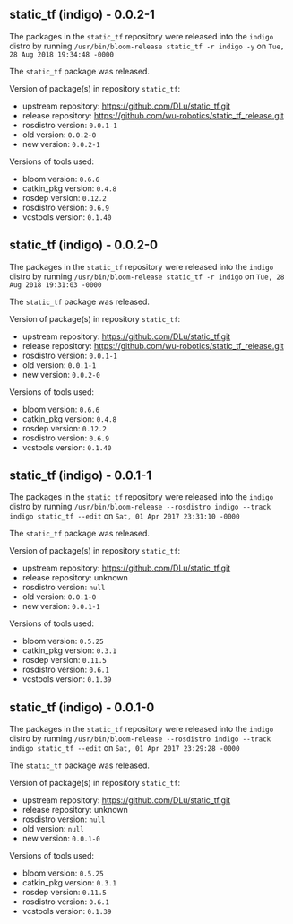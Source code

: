 ## static_tf (indigo) - 0.0.2-1

The packages in the `static_tf` repository were released into the `indigo` distro by running `/usr/bin/bloom-release static_tf -r indigo -y` on `Tue, 28 Aug 2018 19:34:48 -0000`

The `static_tf` package was released.

Version of package(s) in repository `static_tf`:

- upstream repository: https://github.com/DLu/static_tf.git
- release repository: https://github.com/wu-robotics/static_tf_release.git
- rosdistro version: `0.0.1-1`
- old version: `0.0.2-0`
- new version: `0.0.2-1`

Versions of tools used:

- bloom version: `0.6.6`
- catkin_pkg version: `0.4.8`
- rosdep version: `0.12.2`
- rosdistro version: `0.6.9`
- vcstools version: `0.1.40`


## static_tf (indigo) - 0.0.2-0

The packages in the `static_tf` repository were released into the `indigo` distro by running `/usr/bin/bloom-release static_tf -r indigo` on `Tue, 28 Aug 2018 19:31:03 -0000`

The `static_tf` package was released.

Version of package(s) in repository `static_tf`:

- upstream repository: https://github.com/DLu/static_tf.git
- release repository: https://github.com/wu-robotics/static_tf_release.git
- rosdistro version: `0.0.1-1`
- old version: `0.0.1-1`
- new version: `0.0.2-0`

Versions of tools used:

- bloom version: `0.6.6`
- catkin_pkg version: `0.4.8`
- rosdep version: `0.12.2`
- rosdistro version: `0.6.9`
- vcstools version: `0.1.40`


## static_tf (indigo) - 0.0.1-1

The packages in the `static_tf` repository were released into the `indigo` distro by running `/usr/bin/bloom-release --rosdistro indigo --track indigo static_tf --edit` on `Sat, 01 Apr 2017 23:31:10 -0000`

The `static_tf` package was released.

Version of package(s) in repository `static_tf`:

- upstream repository: https://github.com/DLu/static_tf.git
- release repository: unknown
- rosdistro version: `null`
- old version: `0.0.1-0`
- new version: `0.0.1-1`

Versions of tools used:

- bloom version: `0.5.25`
- catkin_pkg version: `0.3.1`
- rosdep version: `0.11.5`
- rosdistro version: `0.6.1`
- vcstools version: `0.1.39`


## static_tf (indigo) - 0.0.1-0

The packages in the `static_tf` repository were released into the `indigo` distro by running `/usr/bin/bloom-release --rosdistro indigo --track indigo static_tf --edit` on `Sat, 01 Apr 2017 23:29:28 -0000`

The `static_tf` package was released.

Version of package(s) in repository `static_tf`:

- upstream repository: https://github.com/DLu/static_tf.git
- release repository: unknown
- rosdistro version: `null`
- old version: `null`
- new version: `0.0.1-0`

Versions of tools used:

- bloom version: `0.5.25`
- catkin_pkg version: `0.3.1`
- rosdep version: `0.11.5`
- rosdistro version: `0.6.1`
- vcstools version: `0.1.39`


